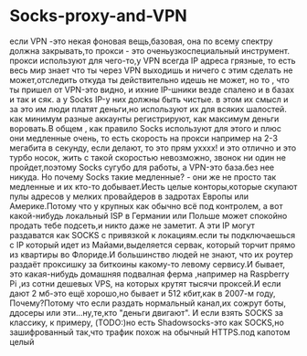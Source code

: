 # Socks-proxy-and-VPN 
если VPN -это некая фоновая вещь,базовая, она по всему спектру должна закрывать,то прокси -  это оченьузкоспециальный инструмент. прокси  используют для чего-то,у VPN  всегда IP адреса грязные, то есть весь мир знает что ты через VPN  выходишь и ничего  с   этим сделать  не  может,отследить откуда ты действительно идешь не   может, но  то , что ты пришел от VPN-это видно, и ихние IP-шники везде спалено и в базах и так и сяк. а у Socks IP-у них должны быть чистые. в этом их смысл и за это им люди платят деньги,но используют их для всяких шалостей. как минимум разные аккаунты регистрируют, как максимум деньги воровать.В общем , как правило Socks используют для этого и плюс они медленные очень, то есть скорость на прокси например на 2-3 мегабита в секунду, если делают, то это прям ухххх!
и это отлично и это турбо носок, жить с такой скоростью невозможно, звонок ни один не пройдет,поэтому Socks сугубо для работы, а VPN-это база.без нее никуда. Но почему Socks такие медленные? - они же не просто так медленные и их кто-то добывает.Иесть целые конторы,которые скупают пулы адресов у мелких провайдеров в задротах Европы или Америке.Потому что у крупных как обычно всё под контролем, а вот какой-нибудь локальный ISP в Германии или Польше может спокойно продать тебе подсеть,и никто даже не заметит. А эти IP могут раздаватся как SOCKS с привязкой к локациям.если ты подключаешься с IP который идет из Майами,выделяется сервак, который торчит прямо из квартиры во Флориде.И большинство людей не знают, что их роутер раздаёт проксишку за биткоины какому-то левому сервису.И бывает, это какая-нибудь домашняя подвалная ферма ,например на Raspberry Pi ,из сотни дешевых VPS, на которых крутят тысячи проксей.И если дают 2 мб-это ещё хорошо,но бывает и 512 кбит,как в 2007-м году, Почему?Потому что если раздать нормальный канал,их сожрут боты, ддосеры или эти...ну,те,кто "деньги двигают". И если взять SOCKS за классику, к примеру, (TODO:)но есть Shadowsocks-это как SOCKS,но зашифрованный так,что трафик похож на обычный HTTPS.под капотом целый        